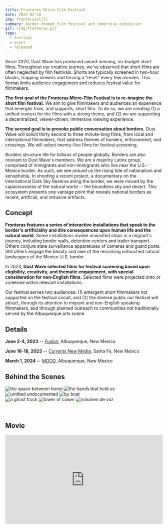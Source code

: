 ```yaml
---
title: Fronteras Micro-film Festival
date: 2023-02-18
img: fronterasstill
summary: Border-themed film festival and immersive exhibition
gif: /img/fronteras.gif
tags:
  - festival
  - event
  - released
---
```


Since 2020, Dust Wave has produced award-winning, no-budget short films. Throughout our creative journey, we've observed that short films are often neglected by film festivals. Shorts are typically screened in two-hour blocks, trapping viewers and forcing a “reset” every few minutes. This format limits audience engagement and reduces festival value for filmmakers.

**The first goal of the [Fronteras Micro-Film Festival](https://fronterasmicrofilm.com) is to re-imagine the short film festival.** We aim to give filmmakers and audiences an experience that emerges from, and supports, short film. To do so, we are creating (1) a unified context for the films with a strong theme, and (2) we are supporting a decentralized, viewer-driven, immersive viewing experience.

**The second goal is to provoke public conversation about borders.** Dust Wave will solicit thirty second to three minute-long films, from local and international filmmakers, that address themes of borders, enforcement, and crossings. We will select twenty-five films for festival screening.

Borders structure life for billions of people globally. Borders are also relevant to Dust Wave's members. We are a majority Latinx group, comprised of immigrants and non-immigrants who live near the U.S.-Mexico border. As such, we see around us the rising tide of nationalism and xenophobia. In shooting a recent project, a documentary on the International Dark Sky Reserve along the border, we were moved by the capaciousness of the natural world -- the boundless sky and desert. This ecosystem presents one vantage point that reveals national borders as recent, artificial, and intrusive artifacts.

## Concept

**Fronteras features a series of interactive installations that speak to the border's artificiality and dire consequences upon human life and the natural world.** Some installations invoke unwanted stops in a migrant's journey, including border walls, detention centers and trailer transport. Others conjure state surveillance apparatuses of cameras and guard posts. Still others engage the beauty and awe of the remaining untouched natural landscapes of the Mexico-U.S. border.

In 2023, **Dust Wave selected films for festival screening based upon eligibility, creativity, and thematic engagement, with special consideration for non-English films.** Selected films were projected onto or screened within relevant installations.

Our festival serves two audiences: (1) emergent short filmmakers not supported on the festival circuit, and (2) the diverse public our festival will attract, through its attention to migrant and non-English speaking filmmakers, and through planned outreach to communities not traditionally served by the Albuquerque arts scene.

## Details

**June 2-4, 2023** -- [Fusion](https://www.fusionnm.org), Albuquerque, New Mexico

**June 16-18, 2023** -- [Currents New Media](https://currentsnewmedia.org/festivals/currents-new-media-2023), Santa Fe, New Mexico

**March 1, 2024** -- [MOOD](https://allthingsmood.com), Albuquerque, New Mexico
</br>

## Behind the Scenes

<div class="row g-2">
  <div class="col-lg-6 col-md-12 mb-6 mb-lg-0">
    <img src="/img/fronteras/the-space-between-home.jpg" class="w-100 shadow-1-strong rounded mb-2" alt="the space between home">
    <img src="/img/fronteras/the-hands-that-hold-us.jpg" class="w-100 shadow-1-strong rounded mb-2" alt="the hands that hold us">
    <img src="/img/fronteras/untitled-undocumented.jpg" class="w-100 shadow-1-strong rounded mb-2" alt="untitled undocumented">
    <img src="/img/fronteras/by-boat.jpg" class="w-100 shadow-1-strong rounded mb-2" alt="by boat">
  </div>
  <div class="col-lg-6 mb-6 mb-lg-0">
    <img src="/img/fronteras/a-ghost-truck.jpg" class="w-100 shadow-1-strong rounded mb-2" alt="a ghost truck">
    <img src="/img/fronteras/tower-of-cower.jpg" class="w-100 shadow-1-strong rounded mb-2" alt="tower of cower">
    <img src="/img/fronteras/volumen-de-voz.jpg" class="w-100 shadow-1-strong rounded mb-2" alt="volumen de voz">
  </div>
</div>
<br><br>

## Movie

<style>.embed-container { position: relative; padding-bottom: 56.25%; height: 0; overflow: hidden; max-width: 100%; } .embed-container iframe, .embed-container object, .embed-container embed { position: absolute; top: 0; left: 0; width: 100%; height: 100%; }</style><div class='embed-container'><iframe width="100%" height="400vh" src="https://www.youtube.com/embed/zSydQMCbsQw" title="YouTube video player" frameborder="0" allow="accelerometer; autoplay; clipboard-write; encrypted-media; gyroscope; picture-in-picture" allowfullscreen></iframe></div>
